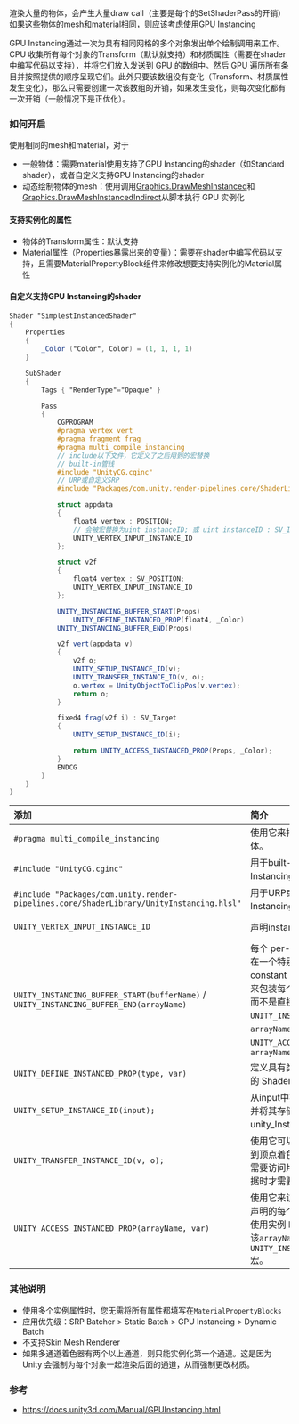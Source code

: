 渲染大量的物体，会产生大量draw call（主要是每个的SetShaderPass的开销）如果这些物体的mesh和material相同，则应该考虑使用GPU Instancing

GPU Instancing通过一次为具有相同网格的多个对象发出单个绘制调用来工作。CPU 收集所有每个对象的Transform（默认就支持）和材质属性（需要在shader中编写代码以支持），并将它们放入发送到 GPU 的数组中。然后 GPU 遍历所有条目并按照提供的顺序呈现它们。此外只要该数组没有变化（Transform、材质属性发生变化），那么只需要创建一次该数组的开销，如果发生变化，则每次变化都有一次开销（一般情况下是正优化）。

### 如何开启

使用相同的mesh和material，对于

-   一般物体：需要material使用支持了GPU Instancing的shader（如Standard shader），或者自定义支持GPU Instancing的shader
-   动态绘制物体的mesh：使用调用[Graphics.DrawMeshInstanced](https://docs.unity3d.com/ScriptReference/Graphics.DrawMeshInstanced.html)和[Graphics.DrawMeshInstancedIndirect](https://docs.unity3d.com/ScriptReference/Graphics.DrawMeshInstancedIndirect.html)从脚本执行 GPU 实例化

#### 支持实例化的属性

-   物体的Transform属性：默认支持
-   Material属性（Properties暴露出来的变量）：需要在shader中编写代码以支持，且需要MaterialPropertyBlock组件来修改想要支持实例化的Material属性

#### 自定义支持GPU Instancing的shader

```glsl
Shader "SimplestInstancedShader"
{
    Properties
    {
        _Color ("Color", Color) = (1, 1, 1, 1)
    }

    SubShader
    {
        Tags { "RenderType"="Opaque" }

        Pass
        {
            CGPROGRAM
            #pragma vertex vert
            #pragma fragment frag
            #pragma multi_compile_instancing
            // include以下文件，它定义了之后用到的宏替换
            // built-in管线
            #include "UnityCG.cginc"
            // URP或自定义SRP
            #include "Packages/com.unity.render-pipelines.core/ShaderLibrary/UnityInstancing.hlsl"

            struct appdata
            {
                float4 vertex : POSITION;
                // 会被宏替换为uint instanceID; 或 uint instanceID : SV_InstanceID;
                UNITY_VERTEX_INPUT_INSTANCE_ID
            };

            struct v2f
            {
                float4 vertex : SV_POSITION;
                UNITY_VERTEX_INPUT_INSTANCE_ID
            };

            UNITY_INSTANCING_BUFFER_START(Props)
                UNITY_DEFINE_INSTANCED_PROP(float4, _Color)
            UNITY_INSTANCING_BUFFER_END(Props)

            v2f vert(appdata v)
            {
                v2f o;
                UNITY_SETUP_INSTANCE_ID(v);
                UNITY_TRANSFER_INSTANCE_ID(v, o);
                o.vertex = UnityObjectToClipPos(v.vertex);
                return o;
            }

            fixed4 frag(v2f i) : SV_Target
            {
                UNITY_SETUP_INSTANCE_ID(i);

                return UNITY_ACCESS_INSTANCED_PROP(Props, _Color);
            }
            ENDCG
        }
    }
}
```

| 添加                                                         | 简介                                                         | 备注                                                         |
| :----------------------------------------------------------- | :----------------------------------------------------------- | ------------------------------------------------------------ |
| `#pragma multi_compile_instancing`                           | 使用它来指示 Unity 生成实例化变体。                          |                                                              |
| `#include "UnityCG.cginc"`                                   | 用于built-in管线，声明了GPU Instancing相关的宏               | 其中包含了`#include "UnityInstancing.cginc"`                 |
| `#include "Packages/com.unity.render-pipelines.core/ShaderLibrary/UnityInstancing.hlsl"` | 用于URP或自定义SRP，声明了GPU Instancing相关的宏             |                                                              |
| `UNITY_VERTEX_INPUT_INSTANCE_ID`                             | 声明instanceID变量                                           | 会被宏替换为`uint instanceID`; 或` uint instanceID : SV_InstanceID;` |
| `UNITY_INSTANCING_BUFFER_START(bufferName)` / `UNITY_INSTANCING_BUFFER_END(arrayName)` | 每个 per-instance property 都必须在一个特别命名的instancing constant buffer中定义。使用这对宏来包装每个实例之间可不同的属性，而不是直接声明这些属性。`UNITY_INSTANCING_BUFFER_END`的`arrayName`对应`UNITY_ACCESS_INSTANCED_PROP`的`arrayName` | 会被宏替换为`cbuffer bufferName {}`;                         |
| `UNITY_DEFINE_INSTANCED_PROP(type, var)`                     | 定义具有类型和名称的每个instance的 Shader 属性               | 开启了GPU Instancing时，会被宏替换为`type var;`，未开启则为`static type var;` |
| `UNITY_SETUP_INSTANCE_ID(input);`                            | 从input中提取instanceID变量，然后并将其存储在全局静态变量 unity_InstanceID 中 | 会被宏替换为` { UnitySetupInstanceID(UNITY_GET_INSTANCE_ID(input)); UnitySetupCompoundMatrices(); }` |
| `UNITY_TRANSFER_INSTANCE_ID(v, o);`                          | 使用它可以将实例 ID 从输入结构复制到顶点着色器中的输出结构。仅当您需要访问片段着色器中的每个实例数据时才需要这样做。 | `#define UNITY_TRANSFER_INSTANCE_ID(input, output)   output.instanceID = UNITY_GET_INSTANCE_ID(input)` |
| `UNITY_ACCESS_INSTANCED_PROP(arrayName, var)`                | 使用它来访问在实例化常量缓冲区中声明的每个实例的 Shader 属性。它使用实例 ID 索引到实例数据数组中。该`arrayName`宏必须在一个匹配`UNITY_INSTANCING_BUFFER_END(name)`宏。 | `#define UNITY_ACCESS_INSTANCED_PROP(arr, var)   arr##Array[unity_InstanceID].var` |



### 其他说明

-   使用多个实例属性时，您无需将所有属性都填写在`MaterialPropertyBlocks`
-   应用优先级：SRP Batcher > Static Batch > GPU Instancing > Dynamic Batch
-   不支持Skin Mesh Renderer
-   如果多通道着色器有两个以上通道，则只能实例化第一个通道。这是因为 Unity 会强制为每个对象一起渲染后面的通道，从而强制更改材质。

### 参考

-   https://docs.unity3d.com/Manual/GPUInstancing.html
